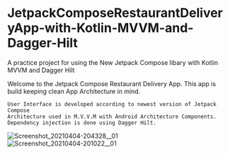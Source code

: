 # JetpackComposeRestaurantDeliveryApp-with-Kotlin-MVVM-and-Dagger-Hilt
A practice project for using the New Jetpack Compose libary with Kotlin MVVM and Dagger Hilt



Welcome to the Jetpack Compose Restaurant Delivery App.
This app is build keeping clean App Architecture in mind.

    User Interface is developed according to newest version of Jetpack Compose
    Architecture used in M.V.V.M with Android Architecture Components.
    Dependency injection is done using Dagger Hilt.
    
![Screenshot_20210404-204328__01](https://user-images.githubusercontent.com/17740924/113513570-ffd1df80-9587-11eb-8902-3748170d6f6d.jpg)    
![Screenshot_20210404-201022__01](https://user-images.githubusercontent.com/17740924/113513634-4b848900-9588-11eb-9135-f1b8d4c53577.jpg)
    




